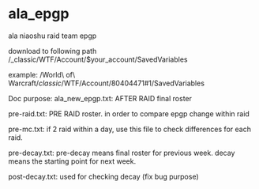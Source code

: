 # ala_epgp
ala niaoshu raid team epgp


download to following path
/_classic/WTF/Account/$your_account/SavedVariables

example:
/World\ of\ Warcraft/_classic_/WTF/Account/80404471\#1/SavedVariables 

Doc purpose:
ala_new_epgp.txt: AFTER RAID final roster

pre-raid.txt: PRE RAID roster. in order to compare epgp change within raid

pre-mc.txt: if 2 raid within a day, use this file to check differences for each raid.

pre-decay.txt: pre-decay means final roster for previous week. decay means the starting point for next week.
 
post-decay.txt: used for checking decay (fix bug purpose)


